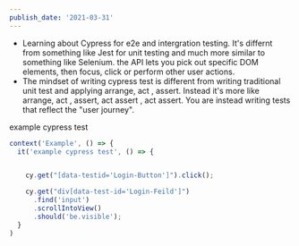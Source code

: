 ```yaml
---
publish_date: '2021-03-31'
---
```


- Learning about Cypress for e2e and intergration testing. It's differnt from something like Jest for unit testing and much more similar to something like Selenium. the API lets you pick out specific DOM elements, then focus, click or perform other user actions.
- The mindset of writing cypress test is different from writing traditional unit test and applying arrange, act , assert. Instead it's more like arrange, act , assert, act assert , act assert. You are instead writing tests that reflect the "user journey".

example cypress test

```js
context('Example', () => {
  it('example cypress test', () => {


    cy.get("[data-testid='Login-Button']").click();

    cy.get("div[data-test-id='Login-Feild']")
      .find('input')
      .scrollIntoView()
      .should('be.visible');
  }
)
```
